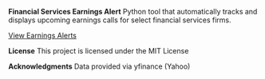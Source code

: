 **Financial Services Earnings Alert**
Python tool that automatically tracks and displays upcoming earnings calls for select financial services firms.

[View Earnings Alerts](alerts.md)

**License**
This project is licensed under the MIT License

**Acknowledgments**
Data provided via yfinance (Yahoo)